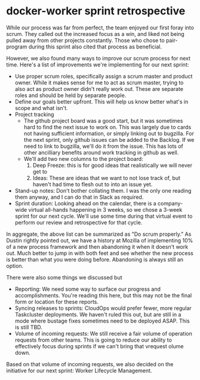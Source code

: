 # docker-worker sprint retrospective

While our process was far from perfect, the team enjoyed our first foray into scrum. They called out the increased focus as a win, and liked not being pulled away from other projects constantly. Those who chose to pair-program during this sprint also cited that process as beneficial.

However, we also found many ways to improve our scrum process for next time. Here's a list of improvements we're implementing for our next sprint:
* Use proper scrum roles, specifically assign a scrum master and product owner. While it makes sense for me to act as scrum master, trying to also act as product owner didn't really work out. These are separate roles and should be held by separate people.
* Define our goals better upfront. This will help us know better what's in scope and what isn't.
* Project tracking
  * The github project board was a good start, but it was sometimes hard to find the next issue to work on. This was largely due to cards not having sufficient information, or simply linking out to bugzilla. For the next sprint, only github issues can be added to the Backlog. If we need to link to bugzilla, we'll do it from the issue. This has lots of other ancilliary benefits around work tracking in github as well.
  * We'll add two new columns to the project board:
    1. Deep Freeze: this is for good ideas that realistically we will never get to
    2. Ideas: These are ideas that we want to not lose track of, but haven't had time to flesh out to into an issue yet.
* Stand-up notes: Don't bother collating them. I was the only one reading them anyway, and I can do that in Slack as required.
* Sprint duration: Looking ahead on the calendar, there is a company-wide virtual all-hands happening in 3 weeks, so we chose a 3-week sprint for our next cycle. We'll use some time during that virtual event to perform our review and retrospective for that cycle.

In aggregate, the above list can be summarized as "Do scrum properly." As Dustin rightly pointed out, we have a history at Mozilla of implementing 10% of a new process framework and then abandoning it when it doesn't work out. Much better to jump in with both feet and see whether the new process is better than what you were doing before. Abandoning is always still an option.

There were also some things we discussed but
* Reporting: We need some way to surface our progress and accomplishments. You're reading this here, but this may not be the final form or location for these reports.
* Syncing releases to sprints: CloudOps would prefer fewer, more regular Taskcluster deployments. We haven't ruled this out, but are still in a mode where bustage fixes sometimes need to be deployed ASAP. This is still TBD.
* Volume of incoming requests: We still receive a fair volume of operation requests from other teams. This is going to reduce our ability to effectively focus during sprints if we can't bring that vrequest olume down.

Based on that volume of incoming requests, we also decided on the initiative for our next sprint: Worker Lifecycle Management.
